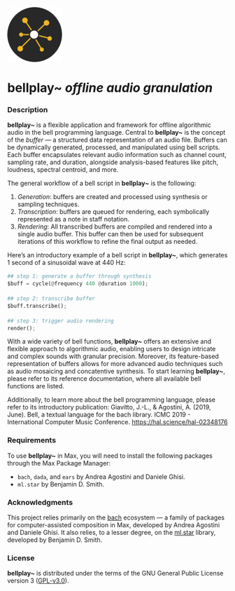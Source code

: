 <img src="media/logo.png" alt="bellplay logo" width="125"/>

# **bellplay~** _offline audio granulation_

### Description

**bellplay~** is a flexible application and framework for offline algorithmic audio in the bell programming language. Central to **bellplay~** is the concept of the _buffer_ — a structured data representation of an audio file. Buffers can be dynamically generated, processed, and manipulated using bell scripts. Each buffer encapsulates relevant audio information such as channel count, sampling rate, and duration, alongside analysis-based features like pitch, loudness, spectral centroid, and more.

The general workflow of a bell script in **bellplay~** is the following:

1. _Generation_: buffers are created and processed using synthesis or sampling techniques. 
2. _Transcription_: buffers are queued for rendering, each symbolically represented as a note in staff notation.
3. _Rendering_: All transcribed buffers are compiled and rendered into a single audio buffer. This buffer can then be used for subsequent iterations of this workflow to refine the final output as needed. 

Here’s an introductory example of a bell script in **bellplay~**, which generates 1 second of a sinusoidal wave at 440 Hz:


```py
## step 1: generate a buffer through synthesis
$buff = cycle(@frequency 440 @duration 1000);

## step 2: transcribe buffer
$buff.transcribe();

## step 3: trigger audio rendering
render();
```

With a wide variety of bell functions, **bellplay~** offers an extensive and flexible approach to algorithmic audio, enabling users to design intricate and complex sounds with granular precision. Moreover, its feature-based representation of buffers allows for more advanced audio techniques such as audio mosaicing and concatentive synthesis. To start learning **bellplay~**, please refer to its reference documentation, where all available bell functions are listed. 

Additionally, to learn more about the bell programming language, please refer to its introductory publication: 
Giavitto, J.-L., & Agostini, A. (2019, June). Bell, a textual language for the bach library. ICMC 2019 - International Computer Music Conference. https://hal.science/hal-02348176

### Requirements
To use **bellplay~** in Max, you will need to install the following packages through the Max Package Manager:
- `bach`, `dada`, and `ears` by Andrea Agostini and Daniele Ghisi.
- `ml.star` by Benjamin D. Smith.

### Acknowledgments
This project relies primarily on the [bach](https://bachproject.net) ecosystem — a family of packages for computer-assisted composition in Max, developed by Andrea Agostini and Daniele Ghisi. It also relies, to a lesser degree, on the [ml.star]([https://](https://www.benjamindaysmith.com/ml-machine-learning-toolkit-in-max)) library, developed by Benjamin D. Smith.

### License
**bellplay~** is distributed under the terms of the GNU General Public License version 3 ([GPL-v3.0](https://www.gnu.org/licenses/gpl-3.0.en.html)).